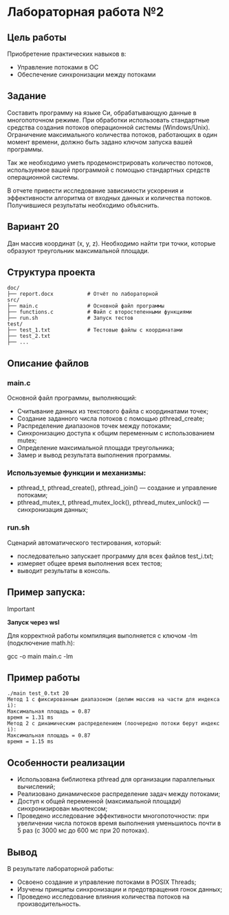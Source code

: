 # Лабораторная работа №2
## Цель работы
Приобретение практических навыков в:
- Управление потоками в ОС
- Обеспечение синхронизации между потоками

## Задание
Составить программу на языке Си, обрабатывающую данные в многопоточном режиме. При обработки использовать стандартные средства создания потоков операционной системы (Windows/Unix). Ограничение максимального количества потоков, работающих в один момент времени, должно быть задано ключом запуска вашей программы.

Так же необходимо уметь продемонстрировать количество потоков, используемое вашей программой с помощью стандартных средств операционной системы.

В отчете привести исследование зависимости ускорения и эффективности алгоритма от входных данных и количества потоков. Получившиеся результаты необходимо объяснить.

## Вариант 20
Дан массив координат (x, y, z). Необходимо найти три точки, которые образуют треугольник максимальной площади. 

## Структура проекта
```
doc/
├── report.docx           # Отчёт по лабораторной
src/
├── main.c                # Основной файл программы
├── functions.c           # Файл с второстепенными функциями
├── run.sh                # Запуск тестов
test/
├── test_1.txt            # Тестовые файлы с координатами
├── test_2.txt
├── ...
```

## Описание файлов
### main.c
Основной файл программы, выполняющий:
- Считывание данных из текстового файла с координатами точек;
- Создание заданного числа потоков с помощью pthread_create;
- Распределение диапазонов точек между потоками;
- Синхронизацию доступа к общим переменным с использованием mutex;
- Определение максимальной площади треугольника;
- Замер и вывод результата выполнения программы.

### Используемые функции и механизмы:
- pthread_t, pthread_create(), pthread_join() — создание и управление потоками;
- pthread_mutex_t, pthread_mutex_lock(), pthread_mutex_unlock() — синхронизация данных;

### run.sh
Сценарий автоматического тестирования, который:
- последовательно запускает программу для всех файлов test_i.txt;
- измеряет общее время выполнения всех тестов;
- выводит результаты в консоль.

## Пример запуска:
> [!IMPORTANT]
> 
> **Запуск через wsl**
> 
> Для корректной работы компиляция выполняется с ключом -lm (подключение math.h):
>
>gcc -o main main.c -lm
>


## Пример работы
```
./main test_0.txt 20
Метод 1 с фиксированным диапазоном (делим массив на части для индекса i):
Максимальная площадь = 0.87
время = 1.31 ms
Метод 2 с динамическим распределением (поочередно потоки берут индекс i):
Максимальная площадь = 0.87
время = 1.15 ms
 ```

## Особенности реализации
- Использована библиотека pthread для организации параллельных вычислений;
- Реализовано динамическое распределение задач между потоками;
- Доступ к общей переменной (максимальной площади) синхронизирован мьютексом;
- Проведено исследование эффективности многопоточности:
при увеличении числа потоков время выполнения уменьшилось почти в 5 раз (с 3000 мс до 600 мс при 20 потоках).

## Вывод
В результате лабораторной работы:
- Освоено создание и управление потоками в POSIX Threads;
- Изучены принципы синхронизации и предотвращения гонок данных;
- Проведено исследование влияния количества потоков на производительность.